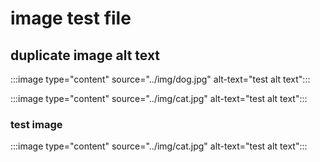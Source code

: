 
# image test file

## duplicate image alt text

:::image type="content" source="../img/dog.jpg" alt-text="test alt text":::

:::image type="content" source="../img/cat.jpg" alt-text="test alt text":::

### test image

   :::image type="content" source="../img/cat.jpg" alt-text="test alt text":::
